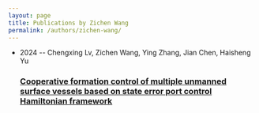 ```yaml
---
layout: page
title: Publications by Zichen Wang
permalink: /authors/zichen-wang/
---
```


<ul class="post-list">
<li><span class='post-meta'>2024 -- Chengxing Lv, Zichen Wang, Ying Zhang, Jian Chen, Haisheng Yu</span><h3><a class='post-link' href='../../cooperative-formation-control-of-multiple-unmanned-surface-vessels-based-on-state-error-port-control-hamiltonian-framework'>Cooperative formation control of multiple unmanned surface vessels based on state error port control Hamiltonian framework</a></h3></li>

</ul>
